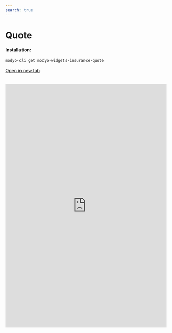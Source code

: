 ```yaml
---
search: true
---
```


# Quote <Badge text="Beta" type="warn"/> 

#### Installation:

```bash
modyo-cli get modyo-widgets-insurance-quote
```

[Open in new tab](https://widgets.modyo.com/insurance/retail/quote)

<iframe id="widgetFrame" src="https://widgets.modyo.com/insurance/retail/quote" width="100%" frameBorder="0" style="min-height:762px;overflow:auto;margin-top:20px;"/>

| Feature | Description |
| ------------- | ----------- |

